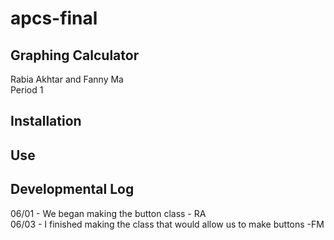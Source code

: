 # apcs-final
Graphing Calculator 
------
Rabia Akhtar and Fanny Ma <br>
Period 1<br>



Installation 
---------


Use
----




Developmental Log 
-------
06/01 - We began making the button class - RA <br>
06/03 - I finished making the class that would allow us to make buttons -FM <br>
